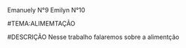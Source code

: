 Emanuely N°9
Emilyn N°10 

#TEMA:ALIMEMTAÇÃO


#DESCRIÇÃO
Nesse trabalho falaremos sobre a alimentção 

